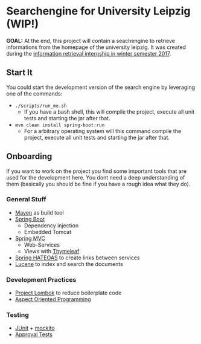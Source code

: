 # Searchengine for University Leipzig (WIP!)

**GOAL:** At the end, this project will contain a seachengine to retrieve informations from the homepage of the university leipzig.
It was created during the 
[information retrieval internship in winter semester 2017](https://www.informatik.uni-leipzig.de/ifi/professuren/angewandteinf/temir/teaching/information-retrieval/).

## Start It

You could start the development version of the search engine by leveraging one of the commands:
* `./scripts/run_me.sh`
  * If you have a bash shell, this will compile the project, execute all unit tests and starting the jar after that.
* `mvn clean install spring-boot:run`
  * For a arbitrary operating system will this command compile the project, execute all unit tests and starting the jar after that.

## Onboarding

If you want to work on the project you find some important tools that are used for the development here.
You dont need a deep understanding of them (basically you should be fine if you have a rough idea what they do).

### General Stuff

* [Maven](https://maven.apache.org/) as build tool
* [Spring Boot](https://projects.spring.io/spring-boot/)
  * Dependency injection
  * Embedded Tomcat
* [Spring MVC](https://spring.io/guides/gs/serving-web-content/)
  * Web-Services
  * Views with [Thymeleaf](http://www.thymeleaf.org/doc/tutorials/2.1/thymeleafspring.html)
* [Spring HATEOAS](http://projects.spring.io/spring-hateoas/) to create links between services
* [Lucene](https://lucene.apache.org/core/) to index and search the documents

### Development Practices

* [Project Lombok](https://projectlombok.org/) to reduce boilerplate code
* [Aspect Oriented Programming](https://en.wikipedia.org/wiki/Aspect-oriented_programming)

### Testing

* [JUnit](http://junit.org/junit4/) + [mockito](http://site.mockito.org/)
* [Approval Tests](https://github.com/approvals/ApprovalTests.Java)
